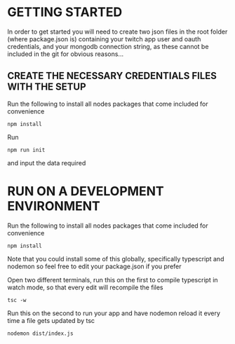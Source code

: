 # GETTING STARTED

In order to get started you will need to create two json files in the root folder (where package.json is) containing your twitch app user and oauth credentials, and your mongodb connection string, as these cannot be included in the git for obvious reasons...

## CREATE THE NECESSARY CREDENTIALS FILES WITH THE SETUP
Run the following to install all nodes packages that come included for convenience
```
npm install
```
Run
 ```
npm run init
 ```
and input the data required

# RUN ON A DEVELOPMENT ENVIRONMENT
Run the following to install all nodes packages that come included for convenience
```
npm install
```

Note that you could install some of this globally, specifically typescript and nodemon so feel free to edit your package.json if you prefer

Open two different terminals, run this on the first to compile typescript in watch mode, so that every edit will recompile the files
```
tsc -w
```
Run this on the second to run your app and have nodemon reload it every time a file gets updated by tsc
```
nodemon dist/index.js
```
